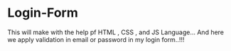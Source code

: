 # Login-Form
This will make with the help pf HTML , CSS , and JS Language... And here we apply validation in email or password in my login form..!!!
